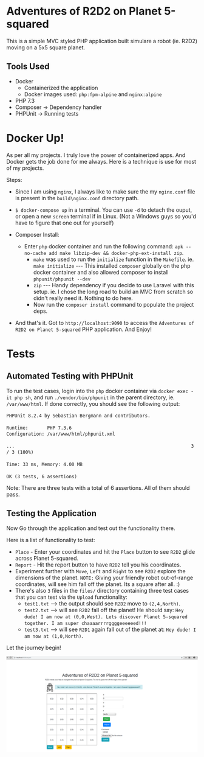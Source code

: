 # Adventures of R2D2 on Planet 5-squared
This is a simple MVC styled PHP application built simulare a robot (ie. R2D2) moving on a 5x5 square planet.

## Tools Used
- Docker
    - Containerized the application
    - Docker images used: `php:fpm-alpine` and `nginx:alpine`
- PHP 7.3
- Composer -> Dependency handler
- PHPUnit -> Running tests

# Docker Up!
As per all my projects. I truly love the power of containerized apps. And Docker gets the job done for me always. Here is a technique is use for most of my projects.

Steps:
- Since I am using `nginx`, I always like to make sure the my `nginx.conf` file is present in the `build\nginx.conf` directory path.
- `$ docker-compose up` in a terminal. You can use `-d` to detach the ouput, or open a new `screen` terminal if in Linux. (Not a Windows guys so you'd have to figure that one out for yourself)
- Composer Install:
    - Enter `php` docker container and run the following command: `apk --no-cache add make libzip-dev && docker-php-ext-install zip`. 
        - `make` was used to run the `initialize` function in the `Makefile`. ie. `make initialize` --- This installed `composer` globally on the php docker container and also allowed composer to install `phpunit/phpunit --dev`
        - `zip` ---  Handy dependency if you decide to use Laravel with this setup. ie. I chose the long road to build an MVC from scratch so didn't really need it. Nothing to do here.
        - Now run the `composer install` command to populate the project deps.

- And that's it. Got to `http://localhost:9090` to access the `Adventures of R2D2 on Planet 5-squared` PHP application. And Enjoy!

# Tests
## Automated Testing with PHPUnit
To run the test cases, login into the `php` docker container via `docker exec -it php sh`, and run `./vendor/bin/phpunit` in the parent directory, ie. `/var/www/html`. If done correctly, you should see the following output:
```
PHPUnit 8.2.4 by Sebastian Bergmann and contributors.

Runtime:       PHP 7.3.6
Configuration: /var/www/html/phpunit.xml

...                                                                 3 / 3 (100%)

Time: 33 ms, Memory: 4.00 MB

OK (3 tests, 6 assertions)
```

Note: There are three tests with a total of 6 assertions. All of them should pass.

## Testing the Application
Now Go through the application and test out the functionality there.

Here is a list of functionality to test:
- `Place` - Enter your coordinates and hit the `Place` button to see `R2D2` glide across Planet 5-squared.
- `Report` - Hit the report button to have `R2D2` tell you his coordinates.
- Experiment further with `Move`, `Left` and `Right` to see `R2D2` explore the dimensions of the planet. `NOTE:` Giving your friendly robot out-of-range coordinates, will see him fall off the planet. Its a square after all. :)
- There's also `3` files in the `files/` directory containing three test cases that you can test via the `Upload` functionality:
    - `test1.txt` --> the output should see `R2D2` move to `(2,4,North)`.
    - `test2.txt` --> will see `R2D2` fall off the planet! He should say: `Hey dude! I am now at (0,0,West). Lets discover Planet 5-squared together. I am super chaaaarrrrggggeeeeeed!!!`
    - `test3.txt` --> will see `R2D1` again fall out of the planet at: `Hey dude! I am now at (1,0,North)`.

Let the journey begin!

![R2D2 on Planet 5-squared](myPhpMVCrobot.png)